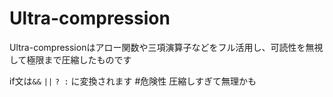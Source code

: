 # Ultra-compression
Ultra-compressionはアロー関数や三項演算子などをフル活用し、可読性を無視して極限まで圧縮したものです

if文は`&&` `||` ` ? : ` に変換されます
#危険性
圧縮しすぎて無理かも
